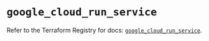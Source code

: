 # `google_cloud_run_service`

Refer to the Terraform Registry for docs: [`google_cloud_run_service`](https://registry.terraform.io/providers/hashicorp/google/6.11.1/docs/resources/cloud_run_service).
